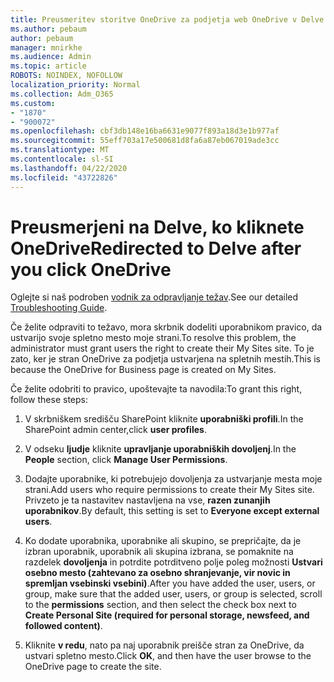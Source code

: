 ```yaml
---
title: Preusmeritev storitve OneDrive za podjetja web OneDrive v Delve
ms.author: pebaum
author: pebaum
manager: mnirkhe
ms.audience: Admin
ms.topic: article
ROBOTS: NOINDEX, NOFOLLOW
localization_priority: Normal
ms.collection: Adm_O365
ms.custom:
- "1870"
- "900072"
ms.openlocfilehash: cbf3db148e16ba6631e9077f893a18d3e1b977af
ms.sourcegitcommit: 55eff703a17e500681d8fa6a87eb067019ade3cc
ms.translationtype: MT
ms.contentlocale: sl-SI
ms.lasthandoff: 04/22/2020
ms.locfileid: "43722826"
---
```

# <a name="redirected-to-delve-after-you-click-onedrive"></a><span data-ttu-id="5af1a-102">Preusmerjeni na Delve, ko kliknete OneDrive</span><span class="sxs-lookup"><span data-stu-id="5af1a-102">Redirected to Delve after you click OneDrive</span></span>

<span data-ttu-id="5af1a-103">Oglejte si naš podroben [vodnik za odpravljanje težav](https://docs.microsoft.com/sharepoint/support/sites/troubleshooting-guide-for-sites-stopped-at-provisioning).</span><span class="sxs-lookup"><span data-stu-id="5af1a-103">See our detailed [Troubleshooting Guide](https://docs.microsoft.com/sharepoint/support/sites/troubleshooting-guide-for-sites-stopped-at-provisioning).</span></span>

<span data-ttu-id="5af1a-104">Če želite odpraviti to težavo, mora skrbnik dodeliti uporabnikom pravico, da ustvarijo svoje spletno mesto moje strani.</span><span class="sxs-lookup"><span data-stu-id="5af1a-104">To resolve this problem, the administrator must grant users the right to create their My Sites site.</span></span> <span data-ttu-id="5af1a-105">To je zato, ker je stran OneDrive za podjetja ustvarjena na spletnih mestih.</span><span class="sxs-lookup"><span data-stu-id="5af1a-105">This is because the OneDrive for Business page is created on My Sites.</span></span>

<span data-ttu-id="5af1a-106">Če želite odobriti to pravico, upoštevajte ta navodila:</span><span class="sxs-lookup"><span data-stu-id="5af1a-106">To grant this right, follow these steps:</span></span>

1. <span data-ttu-id="5af1a-107">V skrbniškem središču SharePoint kliknite **uporabniški profili**.</span><span class="sxs-lookup"><span data-stu-id="5af1a-107">In the SharePoint admin center,click **user profiles**.</span></span>

2. <span data-ttu-id="5af1a-108">V odseku **ljudje** kliknite **upravljanje uporabniških dovoljenj**.</span><span class="sxs-lookup"><span data-stu-id="5af1a-108">In the **People** section, click **Manage User Permissions**.</span></span>

3. <span data-ttu-id="5af1a-109">Dodajte uporabnike, ki potrebujejo dovoljenja za ustvarjanje mesta moje strani.</span><span class="sxs-lookup"><span data-stu-id="5af1a-109">Add users who require permissions to create their My Sites site.</span></span> <span data-ttu-id="5af1a-110">Privzeto je ta nastavitev nastavljena na vse, **razen zunanjih uporabnikov**.</span><span class="sxs-lookup"><span data-stu-id="5af1a-110">By default, this setting is set to **Everyone except external users**.</span></span>

4. <span data-ttu-id="5af1a-111">Ko dodate uporabnika, uporabnike ali skupino, se prepričajte, da je izbran uporabnik, uporabnik ali skupina izbrana, se pomaknite na razdelek **dovoljenja** in potrdite potrditveno polje poleg možnosti **Ustvari osebno mesto (zahtevano za osebno shranjevanje, vir novic in spremljan vsebinski vsebini)**.</span><span class="sxs-lookup"><span data-stu-id="5af1a-111">After you have added the user, users, or group, make sure that the added user, users, or group is selected, scroll to the **permissions** section, and then select the check box next to **Create Personal Site (required for personal storage, newsfeed, and followed content)**.</span></span>

5. <span data-ttu-id="5af1a-112">Kliknite **v redu**, nato pa naj uporabnik preišče stran za OneDrive, da ustvari spletno mesto.</span><span class="sxs-lookup"><span data-stu-id="5af1a-112">Click **OK**, and then have the user browse to the OneDrive page to create the site.</span></span>
